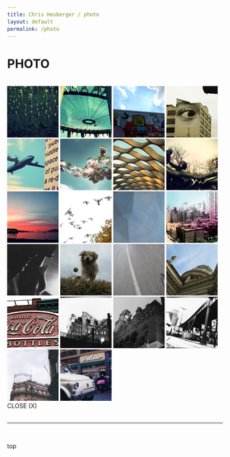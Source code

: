 ```yaml
---
title: Chris Heuberger / photo
layout: default
permalink: /photo
---
```


<div class="main-content">
      
  <h1 class="all-caps">PHOTO</h1>
  <br>
  <div class='grid'>
    <img src="images/photo/fb1.jpg">
    <img src="images/photo/fb2.jpg">
    <img src="images/photo/fb3.jpg">
    <img src="images/photo/fb4.jpg">
    <img src="images/photo/fb6.jpg">
    <img src="images/photo/fb8.jpg">
    <img src="images/photo/fb10.jpg">
    <img src="images/photo/fb11.jpg">
    <img src="images/photo/fb12.jpg">
    <img src="images/photo/fb13.jpg">
    <img src="images/photo/fb14.jpg">
    <img src="images/photo/fb15.jpg">
    <img src="images/photo/fb16.jpg">
    <img src="images/photo/fb17.jpg">
    <img src="images/photo/fb18.jpg">
    <img src="images/photo/fb19.jpg">
    <img src="images/photo/pic-coca-cola_sign.jpg">
    <img src="images/photo/pic-img008.jpg">
    <img src="images/photo/pic-img009.jpg">
    <img src="images/photo/pic-img010.jpg">
    <img src="images/photo/pic-messagero.jpg">
    <img src="images/photo/pic-peluso.jpg">
  </div>
  <div class="popup">
    <span class='close all-caps'>CLOSE (X)</span>
    <img class="large" src="">
    <div class='explainer'></div>
  </div>

  <div class='shorten'><br><hr><br></div>
  <p class='top'>top</p>

</div> <!-- .main-content -->
